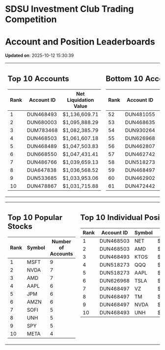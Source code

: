 # SDSU Investment Club Trading Competition 
 # Account and Position Leaderboards

**Updated on**: 2025-10-12 15:30:39

<table><tr><td valign="top">

## Top 10 Accounts
| Rank | Account ID | Net Liquidation Value |
|------|------------|-----------------------|
| 1 | DUN468493 | $1,136,609.71 |
| 2 | DUN680003 | $1,095,888.29 |
| 3 | DUM783468 | $1,082,385.79 |
| 4 | DUN468503 | $1,061,607.18 |
| 5 | DUN468489 | $1,047,503.83 |
| 6 | DUN668550 | $1,047,431.41 |
| 7 | DUN486766 | $1,039,659.13 |
| 8 | DUA647838 | $1,036,568.52 |
| 9 | DUN533685 | $1,033,953.06 |
| 10 | DUN478867 | $1,031,715.88 |

</td><td valign="top">

## Bottom 10 Accounts
| Rank | Account ID | Net Liquidation Value |
|------|------------|-----------------------|
| 52 | DUN481055 | $996,507.77 |
| 53 | DUN468635 | $991,799.51 |
| 54 | DUN930264 | $981,302.16 |
| 55 | DUN626968 | $981,101.36 |
| 56 | DUN462807 | $977,295.51 |
| 57 | DUN462742 | $973,104.20 |
| 58 | DUN518273 | $971,686.76 |
| 59 | DUN468497 | $967,530.23 |
| 60 | DUN462902 | $943,073.60 |
| 61 | DUN472442 | $795,703.89 |

</td></tr></table>

<table><tr><td valign="top">

## Top 10 Popular Stocks
| Rank | Symbol | Number of Accounts |
|------|--------|--------------------|
| 1 | MSFT | 9 |
| 2 | NVDA | 7 |
| 3 | AMD | 7 |
| 4 | AAPL | 6 |
| 5 | JPM | 6 |
| 6 | AMZN | 6 |
| 7 | SOFI | 5 |
| 8 | UNH | 5 |
| 9 | SPY | 5 |
| 10 | META | 4 |

</td><td valign="top">

## Top 10 Individual Positions
| Rank | Account ID | Symbol | Cost | Total Value |
|------|------------|--------|-----------|-------------|
| 1 | DUN468503 | NET | $2,222,350.22 | $2,222,350.22 |
| 2 | DUN468503 | AMD | $484,965.07 | $484,965.07 |
| 3 | DUN468493 | KTOS | $375,025.68 | $375,025.68 |
| 4 | DUN518273 | QQQ | $301,122.51 | $301,122.51 |
| 5 | DUN518273 | AAPL | $256,444.20 | $256,444.20 |
| 6 | DUN626968 | TSLA | $225,886.51 | $225,886.51 |
| 7 | DUN468497 | VZ | $200,023.20 | $200,023.20 |
| 8 | DUN468497 | TM | $200,005.73 | $200,005.73 |
| 9 | DUN468497 | NVDA | $200,005.30 | $200,005.30 |
| 10 | DUN468493 | UNH | $200,003.43 | $200,003.43 |

</td></tr></table>
